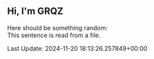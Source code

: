 ## Hi, I'm GRQZ
Here should be something random:  
This sentence is read from a file.


Last Update: 2024-11-20 18:13:26.257849+00:00
